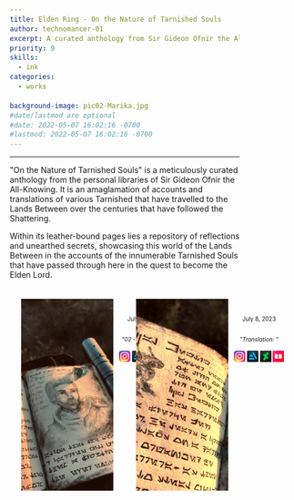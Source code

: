 ```yaml
---
title: Elden Ring - On the Nature of Tarnished Souls
author: technomancer-01
excerpt: A curated anthology from Sir Gideon Ofnir the All-Knowing. It is an amaglamation of accounts and translations of various Tarnished that have travelled to the Lands Between over the centuries that have followed the Shattering.
priority: 9
skills:
  - ink
categories:
  - works

background-image: pic02-Marika.jpg
#date/lastmod are optional
#date: 2022-05-07 16:02:16 -0700
#lastmod: 2022-05-07 16:02:16 -0700
---
```


---
<style>
    small{
    font-size: 10px;
  }
  .social-media-icons {
    width: 20px;
  }
  .centertext{  
    align: center;
    padding-top: 100px;
    padding-bottom: 100px;
  }
 .flex-container {
  display: flex;
  justify-content: center;
}
.flex-container > div {
  margin: auto;
  padding: 20px;
  font-size: 30px;
  display: grid;
  grid-template-columns: repeat(auto-fill,minmax(160px, 1fr));
}

div.gallery {
  /* border: 1px solid #ccc; */
  width: 60%;
  margin-bottom: 80px;

  height: 500px;
  display: flex;
  flex-direction: column;
  flex-wrap: wrap;
}
  .gallery >* {
        flex: 1 1 80px;
    }

div.gallery:hover {
  border: 1px solid #777;
}

div.main{
  /* background-color: red; */
  margin-left: auto;
  margin-right: auto;
  display: block;
  margin-bottom: 20px;
  margin-top: 20px;
}
div.main img{

  width: 70%;
  height: auto;
  margin-left: auto;
  margin-right: auto;
  display: block;
}

.displayImage{
  /* width: 100%;
  height: auto; */
  width: 300px; 
  height: 337px;
  object-fit: cover;
  display: block;
  margin-left: auto;
  margin-right: auto;
}

div.desc {
  padding: 10px;
  text-align: center;
}

* {
  box-sizing: border-box;
}

.responsive {
  padding: 0 6px;
  float: left;
  width: 24.99999%;
}

 @media only screen and (max-width: 700px) {
  .responsive {
    width: 49.99999%;
    margin: 6px 0;
  }
}

@media only screen and (max-width: 500px) {
  .responsive {
    width: 80%;
  }
} 

.clearfix:after {
  content: "";
  display: table;
  clear: both;
}
</style>

"On the Nature of Tarnished Souls" is a meticulously curated anthology from the personal libraries of Sir Gideon Ofnir the All-Knowing. It is an amaglamation of accounts and translations of various Tarnished that have travelled to the Lands Between over the centuries that have followed the Shattering.

Within its leather-bound pages lies a repository of reflections and unearthed secrets, showcasing this world of the Lands Between in the accounts of the innumerable Tarnished Souls that have passed through here in the quest to become the Elden Lord. 

<!-- 2. -->
<div class="flex-container">

<!-- <div class="gallery">
  <a target="_blank" href="/images/arcaneink/coruscant-library/02-StarWars-Cal-Kestis1.jpeg" >
    <img class="displayImage" src="/images/arcaneink/coruscant-library/02-StarWars-Cal-Kestis.png" alt="Page 02" width="600" height="400">
  </a>
  
  <div class="desc"><small>Mar 25, 2023<br><i>"The Last of Us"</i><br>
 <a href="https://www.instagram.com/p/CqN-sOorHWO/?igshid=Mzc1MmZhNjY="><img class="social-media-icons" src="https://raw.githubusercontent.com/ErikaVasNormandy/erikavasnormandy.github.io/master/img/social-media-icons/social-media-icon-instagram.png"></a>
     <a href="https://www.artstation.com/artwork/dKK3O3"><img class="social-media-icons" src="https://raw.githubusercontent.com/ErikaVasNormandy/erikavasnormandy.github.io/master/img/social-media-icons/social-media-icon-artstation.png"></a>
    <a href="https://www.deviantart.com/technomancer-01/art/The-Last-of-Us-955137784"><img class="social-media-icons" src="https://raw.githubusercontent.com/ErikaVasNormandy/erikavasnormandy.github.io/master/img/social-media-icons/social-media-icon-deviantart.png"></a>
    <a href="https://www.redbubble.com/people/technomancer-01/shop/"><img class="social-media-icons" src="https://raw.githubusercontent.com/ErikaVasNormandy/erikavasnormandy.github.io/master/img/social-media-icons/social-media-icon-redbubble.png"></a> </small></div>
</div> -->


<div class="gallery">
  <a target="_blank" href="/images/arcaneink/coruscant-library/02-StarWars-Cal-Kestis1.jpeg" >
    <img class="displayImage" src="/images/arcaneink/coruscant-library/02-StarWars-Cal-Kestis1.jpeg" alt="Page 02" width="600" height="400">
  </a>
  
  <div class="desc"><small>July 8, 2023<br><i>"02 - Cal Kestis"</i><br>
 <a href="https://www.instagram.com/p/CucqBoGRHiH/?igshid=MTIzZWMxMTBkOA=="><img class="social-media-icons" src="https://raw.githubusercontent.com/ErikaVasNormandy/erikavasnormandy.github.io/master/img/social-media-icons/social-media-icon-instagram.png"></a>
     <a href="https://www.artstation.com/artwork/dKK3O3"><img class="social-media-icons" src="https://raw.githubusercontent.com/ErikaVasNormandy/erikavasnormandy.github.io/master/img/social-media-icons/social-media-icon-artstation.png"></a>
    <a href="https://www.deviantart.com/technomancer-01/art/The-Last-of-Us-955137784"><img class="social-media-icons" src="https://raw.githubusercontent.com/ErikaVasNormandy/erikavasnormandy.github.io/master/img/social-media-icons/social-media-icon-deviantart.png"></a>
    <a href="https://www.redbubble.com/people/technomancer-01/shop/"><img class="social-media-icons" src="https://raw.githubusercontent.com/ErikaVasNormandy/erikavasnormandy.github.io/master/img/social-media-icons/social-media-icon-redbubble.png"></a> </small></div>
</div>




<div class="gallery">
  <a target="_blank" href="/images/arcaneink/coruscant-library/01-aurabesh-close.jpeg" >
    <img class="displayImage" src="/images/arcaneink/coruscant-library/01-aurabesh-close.jpeg"  alt="Page 01" width="600" height="400">
  </a>
  
  <div class="desc"><small>July 8, 2023<br><i>"Translation: "</i><br>
 <a href="https://www.instagram.com/p/Cl_tpurOTqD/?igshid=YmMyMTA2M2Y="><img class="social-media-icons" src="https://raw.githubusercontent.com/ErikaVasNormandy/erikavasnormandy.github.io/master/img/social-media-icons/social-media-icon-instagram.png"></a>
     <a href="https://www.artstation.com/artwork/b59Kqm"><img class="social-media-icons" src="https://raw.githubusercontent.com/ErikaVasNormandy/erikavasnormandy.github.io/master/img/social-media-icons/social-media-icon-artstation.png"></a>
    <a href="https://www.deviantart.com/technomancer-01/art/Erdtree-Burial-Watchdog-940526663"><img class="social-media-icons" src="https://raw.githubusercontent.com/ErikaVasNormandy/erikavasnormandy.github.io/master/img/social-media-icons/social-media-icon-deviantart.png"></a>
    <a href="https://www.redbubble.com/people/technomancer-01/shop/"><img class="social-media-icons" src="https://raw.githubusercontent.com/ErikaVasNormandy/erikavasnormandy.github.io/master/img/social-media-icons/social-media-icon-redbubble.png"></a> </small></div>
</div>





<!-- <div class="gallery">
  <a target="_blank" href="/images/banner-horizon-zero-dawn.jpg" >
    <img class="displayImage" src="/images/banner-horizon-zero-dawn.jpg"  alt="Forest" width="600" height="400">
  </a>
  
  <div class="desc"><small>Dec 17, 2022<br><i>"Horizon Zero Dawn"</i><br>
    <a href="https://www.instagram.com/p/Cl_tpurOTqD/?igshid=YmMyMTA2M2Y="><img class="social-media-icons" src="https://raw.githubusercontent.com/ErikaVasNormandy/erikavasnormandy.github.io/master/img/social-media-icons/social-media-icon-instagram.png"></a>
    <a href="https://www.artstation.com/artwork/b59Kqm"><img class="social-media-icons" src="https://raw.githubusercontent.com/ErikaVasNormandy/erikavasnormandy.github.io/master/img/social-media-icons/social-media-icon-artstation.png"></a>
    <a href="https://www.deviantart.com/technomancer-01/art/Erdtree-Burial-Watchdog-940526663"><img class="social-media-icons" src="https://raw.githubusercontent.com/ErikaVasNormandy/erikavasnormandy.github.io/master/img/social-media-icons/social-media-icon-deviantart.png"></a>
    <a href="https://www.redbubble.com/people/technomancer-01/shop/"><img class="social-media-icons" src="https://raw.githubusercontent.com/ErikaVasNormandy/erikavasnormandy.github.io/master/img/social-media-icons/social-media-icon-redbubble.png"></a> </small></div>
</div> -->

